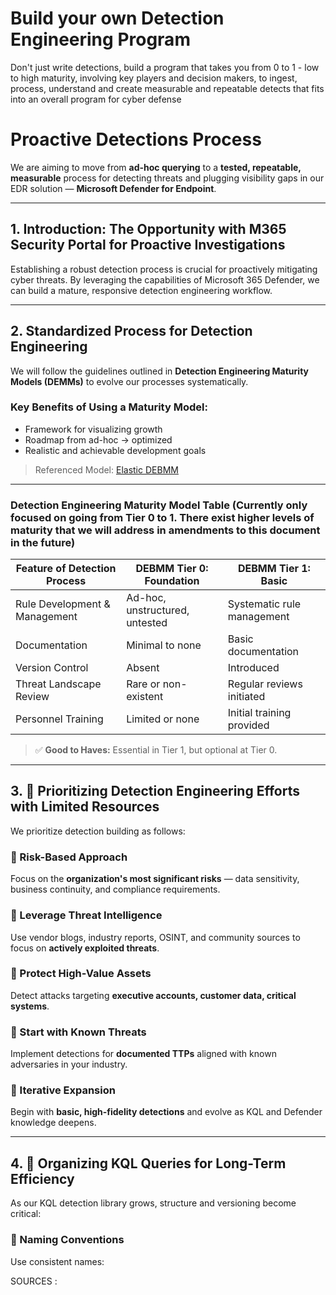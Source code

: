 # Build your own Detection Engineering Program
 Don't just write detections, build a program that takes you from 0 to 1 - low to high maturity, involving key players and decision makers, to ingest, process, understand and create measurable and repeatable detects that fits into an overall program for cyber defense

#  Proactive Detections Process

We are aiming to move from **ad-hoc querying** to a **tested, repeatable, measurable** process for detecting threats and plugging visibility gaps in our EDR solution — **Microsoft Defender for Endpoint**.

---

## 1. Introduction: The Opportunity with M365 Security Portal for Proactive Investigations

Establishing a robust detection process is crucial for proactively mitigating cyber threats. By leveraging the capabilities of Microsoft 365 Defender, we can build a mature, responsive detection engineering workflow.

---

## 2. Standardized Process for Detection Engineering

We will follow the guidelines outlined in **Detection Engineering Maturity Models (DEMMs)** to evolve our processes systematically.

### Key Benefits of Using a Maturity Model:
- Framework for visualizing growth
- Roadmap from ad-hoc → optimized
- Realistic and achievable development goals

> Referenced Model: [Elastic DEBMM](https://www.elastic.co/security-labs/elastic-releases-debmm)

---

### Detection Engineering Maturity Model Table (Currently only focused on going from Tier 0 to 1. There exist higher levels of maturity that we will address in amendments to this document in the future)

| Feature of Detection Process     | DEBMM Tier 0: Foundation         | DEBMM Tier 1: Basic               |
|----------------------------------|----------------------------------|-----------------------------------|
| Rule Development & Management    | Ad-hoc, unstructured, untested   | Systematic rule management        |
| Documentation                    | Minimal to none                  | Basic documentation               |
| Version Control                  | Absent                           | Introduced                        |
| Threat Landscape Review          | Rare or non-existent             | Regular reviews initiated         |
| Personnel Training               | Limited or none                  | Initial training provided         |

> ✅ **Good to Haves:** Essential in Tier 1, but optional at Tier 0.

---

## 3. 🎯 Prioritizing Detection Engineering Efforts with Limited Resources

We prioritize detection building as follows:

### 🔸 Risk-Based Approach
Focus on the **organization's most significant risks** — data sensitivity, business continuity, and compliance requirements.

### 🔸 Leverage Threat Intelligence
Use vendor blogs, industry reports, OSINT, and community sources to focus on **actively exploited threats**.

### 🔸 Protect High-Value Assets
Detect attacks targeting **executive accounts, customer data, critical systems**.

### 🔸 Start with Known Threats
Implement detections for **documented TTPs** aligned with known adversaries in your industry.

### 🔸 Iterative Expansion
Begin with **basic, high-fidelity detections** and evolve as KQL and Defender knowledge deepens.

---

## 4. 📁 Organizing KQL Queries for Long-Term Efficiency

As our KQL detection library grows, structure and versioning become critical:

### 🔖 Naming Conventions
Use consistent names:

SOURCES : 
